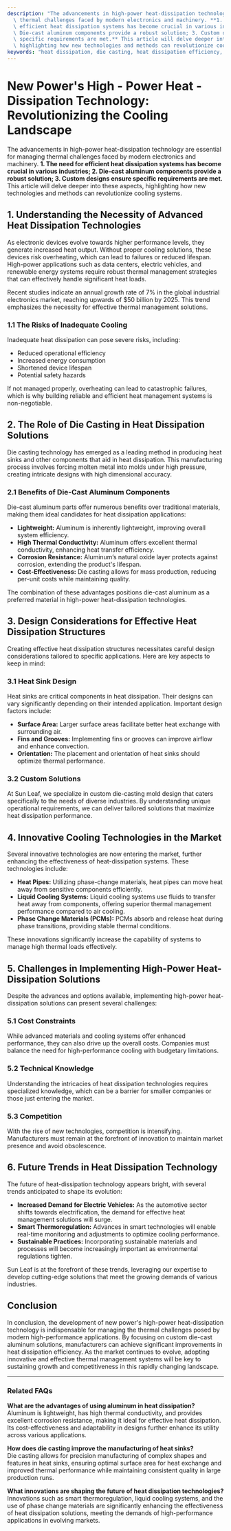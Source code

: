 ```yaml
---
description: "The advancements in high-power heat-dissipation technology are essential for managing\
  \ thermal challenges faced by modern electronics and machinery. **1. The need for\
  \ efficient heat dissipation systems has become crucial in various industries; 2.\
  \ Die-cast aluminum components provide a robust solution; 3. Custom designs ensure\
  \ specific requirements are met.** This article will delve deeper into these aspects,\
  \ highlighting how new technologies and methods can revolutionize cooling systems."
keywords: "heat dissipation, die casting, heat dissipation efficiency, die cast aluminum"
---
```

# New Power's High - Power Heat - Dissipation Technology: Revolutionizing the Cooling Landscape

The advancements in high-power heat-dissipation technology are essential for managing thermal challenges faced by modern electronics and machinery. **1. The need for efficient heat dissipation systems has become crucial in various industries; 2. Die-cast aluminum components provide a robust solution; 3. Custom designs ensure specific requirements are met.** This article will delve deeper into these aspects, highlighting how new technologies and methods can revolutionize cooling systems.

## 1. Understanding the Necessity of Advanced Heat Dissipation Technologies

As electronic devices evolve towards higher performance levels, they generate increased heat output. Without proper cooling solutions, these devices risk overheating, which can lead to failures or reduced lifespan. High-power applications such as data centers, electric vehicles, and renewable energy systems require robust thermal management strategies that can effectively handle significant heat loads. 

Recent studies indicate an annual growth rate of 7% in the global industrial electronics market, reaching upwards of $50 billion by 2025. This trend emphasizes the necessity for effective thermal management solutions. 

### 1.1 The Risks of Inadequate Cooling

Inadequate heat dissipation can pose severe risks, including:

- Reduced operational efficiency
- Increased energy consumption
- Shortened device lifespan
- Potential safety hazards

If not managed properly, overheating can lead to catastrophic failures, which is why building reliable and efficient heat management systems is non-negotiable.

## 2. The Role of Die Casting in Heat Dissipation Solutions

Die casting technology has emerged as a leading method in producing heat sinks and other components that aid in heat dissipation. This manufacturing process involves forcing molten metal into molds under high pressure, creating intricate designs with high dimensional accuracy. 

### 2.1 Benefits of Die-Cast Aluminum Components

Die-cast aluminum parts offer numerous benefits over traditional materials, making them ideal candidates for heat dissipation applications:

- **Lightweight:** Aluminum is inherently lightweight, improving overall system efficiency.
- **High Thermal Conductivity:** Aluminum offers excellent thermal conductivity, enhancing heat transfer efficiency.
- **Corrosion Resistance:** Aluminum’s natural oxide layer protects against corrosion, extending the product's lifespan.
- **Cost-Effectiveness:** Die casting allows for mass production, reducing per-unit costs while maintaining quality.

The combination of these advantages positions die-cast aluminum as a preferred material in high-power heat-dissipation technologies.

## 3. Design Considerations for Effective Heat Dissipation Structures

Creating effective heat dissipation structures necessitates careful design considerations tailored to specific applications. Here are key aspects to keep in mind:

### 3.1 Heat Sink Design

Heat sinks are critical components in heat dissipation. Their designs can vary significantly depending on their intended application. Important design factors include:

- **Surface Area:** Larger surface areas facilitate better heat exchange with surrounding air.
- **Fins and Grooves:** Implementing fins or grooves can improve airflow and enhance convection.
- **Orientation:** The placement and orientation of heat sinks should optimize thermal performance.

### 3.2 Custom Solutions

At Sun Leaf, we specialize in custom die-casting mold design that caters specifically to the needs of diverse industries. By understanding unique operational requirements, we can deliver tailored solutions that maximize heat dissipation performance.

## 4. Innovative Cooling Technologies in the Market

Several innovative technologies are now entering the market, further enhancing the effectiveness of heat-dissipation systems. These technologies include:

- **Heat Pipes:** Utilizing phase-change materials, heat pipes can move heat away from sensitive components efficiently.
- **Liquid Cooling Systems:** Liquid cooling systems use fluids to transfer heat away from components, offering superior thermal management performance compared to air cooling.
- **Phase Change Materials (PCMs):** PCMs absorb and release heat during phase transitions, providing stable thermal conditions.

These innovations significantly increase the capability of systems to manage high thermal loads effectively.

## 5. Challenges in Implementing High-Power Heat-Dissipation Solutions

Despite the advances and options available, implementing high-power heat-dissipation solutions can present several challenges:

### 5.1 Cost Constraints

While advanced materials and cooling systems offer enhanced performance, they can also drive up the overall costs. Companies must balance the need for high-performance cooling with budgetary limitations.

### 5.2 Technical Knowledge

Understanding the intricacies of heat dissipation technologies requires specialized knowledge, which can be a barrier for smaller companies or those just entering the market.

### 5.3 Competition

With the rise of new technologies, competition is intensifying. Manufacturers must remain at the forefront of innovation to maintain market presence and avoid obsolescence.

## 6. Future Trends in Heat Dissipation Technology

The future of heat-dissipation technology appears bright, with several trends anticipated to shape its evolution:

- **Increased Demand for Electric Vehicles:** As the automotive sector shifts towards electrification, the demand for effective heat management solutions will surge.
- **Smart Thermoregulation:** Advances in smart technologies will enable real-time monitoring and adjustments to optimize cooling performance.
- **Sustainable Practices:** Incorporating sustainable materials and processes will become increasingly important as environmental regulations tighten.

Sun Leaf is at the forefront of these trends, leveraging our expertise to develop cutting-edge solutions that meet the growing demands of various industries.

## Conclusion

In conclusion, the development of new power's high-power heat-dissipation technology is indispensable for managing the thermal challenges posed by modern high-performance applications. By focusing on custom die-cast aluminum solutions, manufacturers can achieve significant improvements in heat dissipation efficiency. As the market continues to evolve, adopting innovative and effective thermal management systems will be key to sustaining growth and competitiveness in this rapidly changing landscape.

---

### Related FAQs

**What are the advantages of using aluminum in heat dissipation?**  
Aluminum is lightweight, has high thermal conductivity, and provides excellent corrosion resistance, making it ideal for effective heat dissipation. Its cost-effectiveness and adaptability in designs further enhance its utility across various applications.

**How does die casting improve the manufacturing of heat sinks?**  
Die casting allows for precision manufacturing of complex shapes and features in heat sinks, ensuring optimal surface area for heat exchange and improved thermal performance while maintaining consistent quality in large production runs.

**What innovations are shaping the future of heat dissipation technologies?**  
Innovations such as smart thermoregulation, liquid cooling systems, and the use of phase change materials are significantly enhancing the effectiveness of heat dissipation solutions, meeting the demands of high-performance applications in evolving markets.
